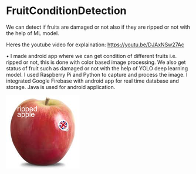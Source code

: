 # FruitConditionDetection
We can detect if fruits are damaged or not also if they are ripped or not with the help of ML model. 

Heres the youtube video for explaination:
https://youtu.be/DJAxNSw27Ac

•	I made android app where we can get condition of different fruits i.e. ripped or not, 
this is done with color based image processing. 
We also get status of fruit such as damaged or not with the help of YOLO deep learning model. 
I used Raspberry Pi and Python to capture and process the image. 
I integrated Google Firebase with android app for real time database and storage. 
Java is used for android application.

![Ripped Apple](https://github.com/ultimus11/FruitConditionDetection/blob/main/code/d1.png)
